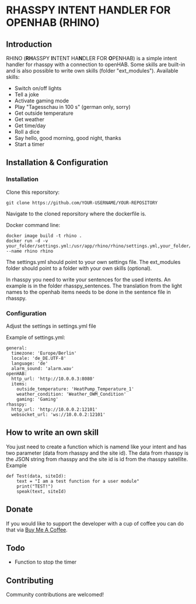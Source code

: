 # **RH**ASSPY **I**NTENT HA**N**DLER FOR **O**PENHAB (RHINO)
## Introduction
RHINO (**RH**ASSPY **I**NTENT HA**N**DLER FOR **O**PENHAB) is a simple intent handler for rhasspy with a connection to openHAB.
Some skills are built-in and is also possible to write own skills (folder "ext_modules").
Available skills:
* Switch on/off lights
* Tell a joke
* Activate gaming mode
* Play "Tagesschau in 100 s" (german only, sorry)
* Get outside temperature
* Get weather
* Get time/day
* Roll a dice
* Say hello, good morning, good night, thanks
* Start a timer

## Installation & Configuration

### Installation
Clone this reporsitory:
```
git clone https://github.com/YOUR-USERNAME/YOUR-REPOSITORY
```
Navigate to the cloned reporsitory where the dockerfile is.

Docker command line:
```
docker image build -t rhino .
docker run -d -v your_folder/settings.yml:/usr/app/rhino/rhino/settings.yml,your_folder/ext_modules:/usr/app/rhino/rhino/ext_modules --name rhino rhino
```

The settings.yml should point to your own settings file.
The ext_modules folder should point to a folder with your own skills (optional).

In rhasspy you need to write your sentences for the used intents. An example is in the folder rhasspy_sentences. The translation from the light names to the openhab items needs to be done in the sentence file in rhasspy.

### Configuration
Adjust the settings in settings.yml file

Example of settings.yml:
```
general:
  timezone: 'Europe/Berlin'
  locale: 'de_DE.UTF-8'
  language: 'de'
  alarm_sound: 'alarm.wav'
openHAB:
  http_url: 'http://10.0.0.3:8080'
  items:
    outside_temperature: 'HeatPump_Temperature_1'
    weather_condition: 'Weather_OWM_Condition'
    gaming: 'Gaming'
rhasspy:
  http_url: 'http://10.0.0.2:12101'
  websocket_url: 'ws://10.0.0.2:12101'
  ```

## How to write an own skill
You just need to create a function which is namend like your intent and has two parameter (data from rhasspy and the site id). The data from rhasspy is the JSON string from rhasspy and the site id is id from the rhasspy satellite.
Example
```
def Test(data, siteId):
    text = "I am a test function for a user module"
    print("TEST!")
    speak(text, siteId)
```

## Donate
If you would like to support the developer with a cup of coffee you can do that via [Buy Me A Coffee](https://www.buymeacoffee.com/vanseforge).

## Todo
* Function to stop the timer

## Contributing
Community contributions are welcomed!

